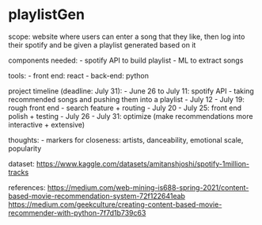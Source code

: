 # playlistGen

scope: website where users can enter a song that they like, then log into their spotify and be given a playlist generated based on it 

components needed: 
    - spotify API to build playlist
    - ML to extract songs

tools: 
    - front end: react 
    - back-end: python

project timeline (deadline: July 31):
    - June 26 to July 11: spotify API - taking recommended songs and pushing them into a playlist 
    - July 12 - July 19: rough front end - search feature + routing 
    - July 20 - July 25: front end polish + testing
    - July 26 - July 31: optimize (make recommendations more interactive + extensive) 

thoughts: 
    - markers for closeness: artists, danceability, emotional scale, popularity 

dataset: https://www.kaggle.com/datasets/amitanshjoshi/spotify-1million-tracks

references: https://medium.com/web-mining-is688-spring-2021/content-based-movie-recommendation-system-72f122641eab
https://medium.com/geekculture/creating-content-based-movie-recommender-with-python-7f7d1b739c63